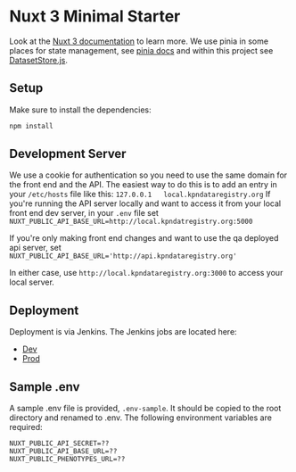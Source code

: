 # Nuxt 3 Minimal Starter

Look at the [Nuxt 3 documentation](https://nuxt.com/docs/getting-started/introduction) to learn more.
We use pinia in some places for state management, see [pinia docs](https://pinia.vuejs.org/) and within this project see [DatasetStore.js](./stores/DatasetStore.js).

## Setup

Make sure to install the dependencies:

```bash
npm install
```

## Development Server
We use a cookie for authentication so you need to use the same domain for the front end and the API.
The easiest way to do this is to add an entry in your `/etc/hosts` file like this:
`127.0.0.1   local.kpndataregistry.org`
If you're running the API server locally and want to access it from your local front end dev
server, in your `.env` file set `NUXT_PUBLIC_API_BASE_URL=http://local.kpndatregistry.org:5000`

If you're only making front end changes and want to use the qa deployed api server, set 
`NUXT_PUBLIC_API_BASE_URL='http://api.kpndataregistry.org'`  

In either case, use `http://local.kpndataregistry.org:3000` to access your local server.


## Deployment
Deployment is via Jenkins. The Jenkins jobs are located here:
- [Dev](http://107.22.69.235:8080/view/Data%20Registry/job/DR%20-%20Frontend%20-%20Dev)
- [Prod](http://107.22.69.235:8080/view/Data%20Registry/job/DR%20-%20Frontend%20-%20Prod)

## Sample .env

A sample .env file is provided, `.env-sample`. It should be copied to the root directory and renamed to .env. The following environment variables are required:

```
NUXT_PUBLIC_API_SECRET=??
NUXT_PUBLIC_API_BASE_URL=??
NUXT_PUBLIC_PHENOTYPES_URL=??
```

